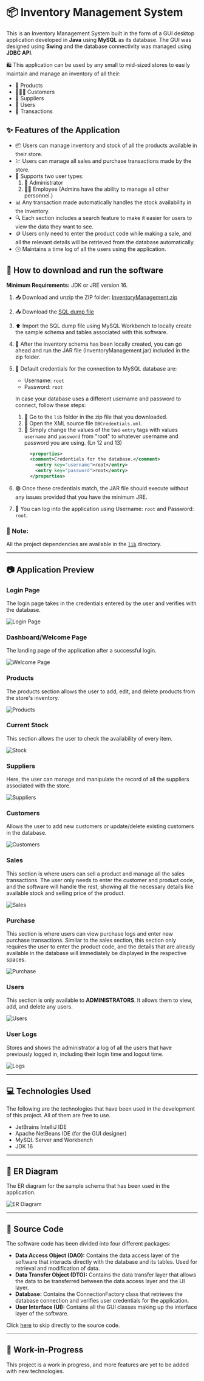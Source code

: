# 📦 Inventory Management System

This is an Inventory Management System built in the form of a GUI desktop application developed in **Java** using **MySQL** as its database. The GUI was designed using **Swing** and the database connectivity was managed using **JDBC API**.

🛍️ This application can be used by any small to mid-sized stores to easily maintain and manage an inventory of all their:

- 📝 Products
- 🧑‍🤝‍🧑 Customers
- 🚚 Suppliers
- 👤 Users
- 💼 Transactions

## ✨ Features of the Application

- 📦 Users can manage inventory and stock of all the products available in their store.
- 💹 Users can manage all sales and purchase transactions made by the store.
- 🔑 Supports two user types:
  1. 🧔 Administrator
  2. 👩‍💼 Employee
  (Admins have the ability to manage all other personnel.)
- 📊 Any transaction made automatically handles the stock availability in the inventory.
- 🔍 Each section includes a search feature to make it easier for users to view the data they want to see.
- 🪙 Users only need to enter the product code while making a sale, and all the relevant details will be retrieved from the database automatically.
- 🕒 Maintains a time log of all the users using the application.

## 🚀 How to download and run the software

**Minimum Requirements:** JDK or JRE version 16.

1. 📥 Download and unzip the ZIP folder: [InventoryManagement.zip](InventoryManagement.zip)
2. 📥 Download the [SQL dump file](SQL/InventoryDB.sql)
3. ⬆️ Import the SQL dump file using MySQL Workbench to locally create the sample schema and tables associated with this software.
4. 🏃 After the inventory schema has been locally created, you can go ahead and run the JAR file (InventoryManagement.jar) included in the zip folder.
5. 🔐 Default credentials for the connection to MySQL database are:
    - Username: `root`
    - Password: `root`
  
    In case your database uses a different username and password to connect, follow these steps:
    1. 📂 Go to the `lib` folder in the zip file that you downloaded.
    2. 📝 Open the XML source file `DBCredentials.xml`.
    3. 🔄 Simply change the values of the two `entry` tags with values `username` and `password` from "root" to whatever username and password you are using. (Ln 12 and 13)
        ```xml
          <properties>
          <comment>Credentials for the database.</comment>
            <entry key="username">root</entry>
            <entry key="password">root</entry>
          </properties>
        ```
6. 🟢 Once these credentials match, the JAR file should execute without any issues provided that you have the minimum JRE.
7. 🚪 You can log into the application using Username: `root` and Password: `root`.

### 📝 Note:

All the project dependencies are available in the [`lib`](lib/) directory.

---

## 📷 Application Preview

### Login Page

The login page takes in the credentials entered by the user and verifies with the database.

![Login Page](screenshots/login.png)

### Dashboard/Welcome Page

The landing page of the application after a successful login.

![Welcome Page](screenshots/welcome.png)

### Products

The products section allows the user to add, edit, and delete products from the store's inventory.

![Products](screenshots/products.png)

### Current Stock

This section allows the user to check the availability of every item.

![Stock](screenshots/stock.png)

### Suppliers

Here, the user can manage and manipulate the record of all the suppliers associated with the store.

![Suppliers](screenshots/suppliers.png)

### Customers

Allows the user to add new customers or update/delete existing customers in the database.

![Customers](screenshots/customers.png)

### Sales

This section is where users can sell a product and manage all the sales transactions. The user only needs to enter the customer and product code, and the software will handle the rest, showing all the necessary details like available stock and selling price of the product.

![Sales](screenshots/sales.png)

### Purchase

This section is where users can view purchase logs and enter new purchase transactions. Similar to the sales section, this section only requires the user to enter the product code, and the details that are already available in the database will immediately be displayed in the respective spaces.

![Purchase](screenshots/purchase.png)

### Users

This section is only available to **ADMINISTRATORS**. It allows them to view, add, and delete any users.

![Users](screenshots/users.png)

### User Logs

Stores and shows the administrator a log of all the users that have previously logged in, including their login time and logout time.

![Logs](screenshots/logs.png)

---

## 💻 Technologies Used

The following are the technologies that have been used in the development of this project. All of them are free to use.

- JetBrains IntelliJ IDE
- Apache NetBeans IDE (for the GUI designer)
- MySQL Server and Workbench
- JDK 16

---

## 🧩 ER Diagram

The ER diagram for the sample schema that has been used in the application.

![ER Diagram](screenshots/ERDiagram.png)

---

## 🧰 Source Code

The software code has been divided into four different packages:

- **Data Access Object (DAO):** Contains the data access layer of the software that interacts directly with the database and its tables. Used for retrieval and modification of data.
- **Data Transfer Object (DTO):** Contains the data transfer layer that allows the data to be transferred between the data access layer and the UI layer.
- **Database:** Contains the ConnectionFactory class that retrieves the database connection and verifies user credentials for the application.
- **User Interface (UI):** Contains all the GUI classes making up the interface layer of the software.

Click [here](src/com/inventory/) to skip directly to the source code.

---

## 🚧 Work-in-Progress

This project is a work in progress, and more features are yet to be added with new technologies.
